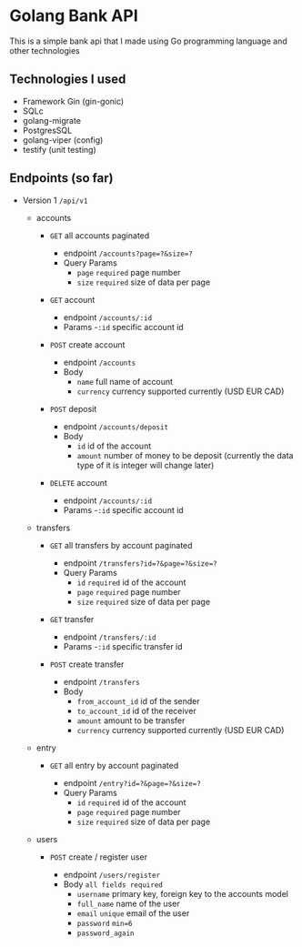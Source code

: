 # Golang Bank API

This is a simple bank api that I made using Go programming language and other technologies

## Technologies I used

- Framework Gin (gin-gonic)
- SQLc
- golang-migrate
- PostgresSQL
- golang-viper (config)
- testify (unit testing)

## Endpoints (so far)

- Version 1 `/api/v1`

  - accounts

    - `GET` all accounts paginated

      - endpoint `/accounts?page=?&size=?`
      - Query Params
        - `page` `required` page number
        - `size` `required` size of data per page

    - `GET` account

      - endpoint `/accounts/:id`
      - Params -`:id` specific account id

    - `POST` create account

      - endpoint `/accounts`
      - Body
        - `name` full name of account
        - `currency` currency supported currently (USD EUR CAD)

    - `POST` deposit

      - endpoint `/accounts/deposit`
      - Body
        - `id` id of the account
        - `amount` number of money to be deposit (currently the data type of it is integer will change later)

    - `DELETE` account

      - endpoint `/accounts/:id`
      - Params -`:id` specific account id

  - transfers

    - `GET` all transfers by account paginated

      - endpoint `/transfers?id=?&page=?&size=?`
      - Query Params
        - `id` `required` id of the account
        - `page` `required` page number
        - `size` `required` size of data per page

    - `GET` transfer

      - endpoint `/transfers/:id`
      - Params -`:id` specific transfer id

    - `POST` create transfer

      - endpoint `/transfers`
      - Body
        - `from_account_id` id of the sender
        - `to_account_id` id of the receiver
        - `amount` amount to be transfer
        - `currency` currency supported currently (USD EUR CAD)

  - entry

    - `GET` all entry by account paginated

      - endpoint `/entry?id=?&page=?&size=?`
      - Query Params
        - `id` `required` id of the account
        - `page` `required` page number
        - `size` `required` size of data per page

  - users

    - `POST` create / register user

      - endpoint `/users/register`
      - Body `all fields required`
        - `username` primary key, foreign key to the accounts model
        - `full_name` name of the user
        - `email` `unique` email of the user
        - `password` `min=6` 
        - `password_again`
